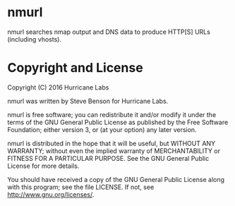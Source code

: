 # nmurl

nmurl searches nmap output and DNS data to produce HTTP[S] URLs (including vhosts).

# Copyright and License

Copyright (C) 2016 Hurricane Labs

nmurl was written by Steve Benson for Hurricane Labs.

nmurl is free software; you can redistribute it and/or modify it under
the terms of the GNU General Public License as published by the Free
Software Foundation; either version 3, or (at your option) any later
version.

nmurl is distributed in the hope that it will be useful, but WITHOUT ANY
WARRANTY; without even the implied warranty of MERCHANTABILITY or FITNESS
FOR A PARTICULAR PURPOSE.  See the GNU General Public License for more
details.

You should have received a copy of the GNU General Public License along with
this program; see the file LICENSE.  If not, see <http://www.gnu.org/licenses/>.
